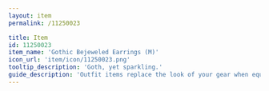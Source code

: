 ```yaml
---
layout: item
permalink: /11250023

title: Item
id: 11250023
item_name: 'Gothic Bejeweled Earrings (M)'
icon_url: 'item/icon/11250023.png'
tooltip_description: 'Goth, yet sparkling.'
guide_description: 'Outfit items replace the look of your gear when equipped.'
---
```

